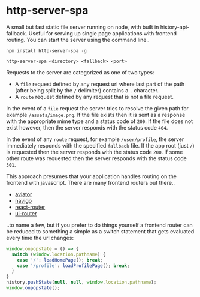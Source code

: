 # http-server-spa

A small but fast static file server running on node, with built in history-api-fallback. Useful for serving up single page applications with frontend routing. You can start the server using the command line..

```
npm install http-server-spa -g
```
```
http-server-spa <directory> <fallback> <port>
```

Requests to the server are categorized as one of two types:

- A `file` request defined by any request url where last part of the path (after being split by the `/` delimiter) contains a `.` character.
- A `route` request defined by any request that is not a file request.

In the event of a `file` request the server tries to resolve the given path for example `/assets/image.png`. If the file exists then it is sent as a response with the appropriate mime type and a status code of `200`. If the file does not exist however, then the server responds with the status code `404`.

In the event of any `route` request, for example `/user/profile`, the server immediately responds with the specified `fallback` file. If the app root (just `/`) is requested then the server responds with the status code `200`. If some other route was requested then the server responds with the status code `301`.

This approach presumes that your application handles routing on the frontend with javascript. There are many frontend routers out there..

- [aviator](https://github.com/swipely/aviator)
- [navigo](https://github.com/krasimir/navigo)
- [react-router](https://github.com/ReactTraining/react-router)
- [ui-router](https://ui-router.github.io/)

..to name a few, but if you prefer to do things yourself a frontend router can be reduced to something a simple as a switch statement that gets evaluated every time the url changes:

```javascript
window.onpopstate = () => {
  switch (window.location.pathname) {
    case '/': loadHomePage(); break;
    case '/profile': loadProfilePage(); break;
  }
}
history.pushState(null, null, window.location.pathname);
window.onpopstate();
```
